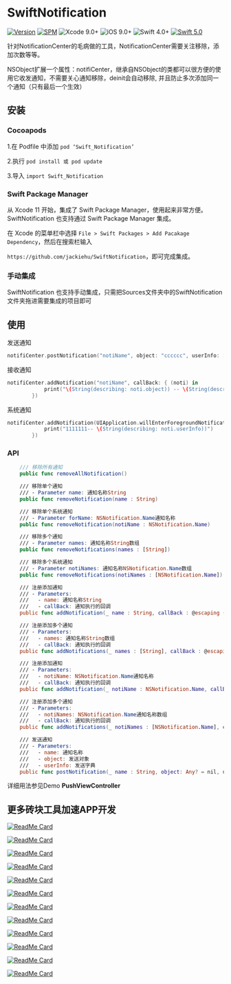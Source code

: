 # SwiftNotification
[![Version](https://img.shields.io/cocoapods/v/SwiftNotification.svg?style=flat)](http://cocoapods.org/pods/SwiftNotification)
[![SPM](https://img.shields.io/badge/SPM-supported-DE5C43.svg?style=flat)](https://swift.org/package-manager/)
![Xcode 9.0+](https://img.shields.io/badge/Xcode-9.0%2B-blue.svg)
![iOS 9.0+](https://img.shields.io/badge/iOS-9.0%2B-blue.svg)
![Swift 4.0+](https://img.shields.io/badge/Swift-4.0%2B-orange.svg)
[![Swift 5.0](https://img.shields.io/badge/Swift-5.0-green.svg?style=flat)](https://developer.apple.com/swift/)

针对NotificationCenter的毛病做的工具，NotificationCenter需要关注移除，添加次数等等。

NSObject扩展一个属性：notifiCenter，继承自NSObject的类都可以很方便的使用它收发通知，不需要关心通知移除，deinit会自动移除, 并且防止多次添加同一个通知（只有最后一个生效）

## 安装

### Cocoapods

1.在 Podfile 中添加 `pod ‘Swift_Notification’`  

2.执行 `pod install 或 pod update`

3.导入 `import Swift_Notification`

### Swift Package Manager

从 Xcode 11 开始，集成了 Swift Package Manager，使用起来非常方便。SwiftNotification 也支持通过 Swift Package Manager 集成。

在 Xcode 的菜单栏中选择 `File > Swift Packages > Add Pacakage Dependency`，然后在搜索栏输入

`https://github.com/jackiehu/SwiftNotification`，即可完成集成。

### 手动集成

SwiftNotification 也支持手动集成，只需把Sources文件夹中的SwiftNotification文件夹拖进需要集成的项目即可

## 使用

发送通知
```swift
notifiCenter.postNotification("notiName", object: "cccccc", userInfo: ["key":"cccccc"])

```
接收通知

```swift
notifiCenter.addNotification("notiName", callBack: { (noti) in
            print("\(String(describing: noti.object)) -- \(String(describing: noti.userInfo))")
        })
```
系统通知
```swift
notifiCenter.addNotification(UIApplication.willEnterForegroundNotification, callBack: { (noti) in
            print("1111111-- \(String(describing: noti.userInfo))")
        })
```
### API

```swift
    /// 移除所有通知
    public func removeAllNotification()

    /// 移除单个通知
    /// - Parameter name: 通知名称String
    public func removeNotification(name : String)

    /// 移除单个系统通知
    /// - Parameter forName: NSNotification.Name通知名称
    public func removeNotification(notiName : NSNotification.Name)

    /// 移除多个通知
    /// - Parameter names: 通知名称String数组
    public func removeNotifications(names : [String])

    /// 移除多个系统通知
    /// - Parameter notiNames: 通知名称NSNotification.Name数组
    public func removeNotifications(notiNames : [NSNotification.Name])

    /// 注册添加通知
    /// - Parameters:
    ///   - name: 通知名称String
    ///   - callBack: 通知执行的回调
    public func addNotification(_ name : String, callBack : @escaping (Notification) -> Void)

    /// 注册添加多个通知
    /// - Parameters:
    ///   - names: 通知名称String数组
    ///   - callBack: 通知执行的回调
    public func addNotifications(_ names : [String], callBack : @escaping (Notification) -> Void)

    /// 注册添加通知
    /// - Parameters:
    ///   - notiName: NSNotification.Name通知名称
    ///   - callBack: 通知执行的回调
    public func addNotification(_ notiName : NSNotification.Name, callBack : @escaping (Notification) -> Void)

    /// 注册添加多个通知
    /// - Parameters:
    ///   - notiNames: NSNotification.Name通知名称数组
    ///   - callBack: 通知执行的回调
    public func addNotifications(_ notiNames : [NSNotification.Name], callBack : @escaping (Notification) -> Void)

    /// 发送通知
    /// - Parameters:
    ///   - name: 通知名称
    ///   - object: 发送对象
    ///   - userInfo: 发送字典
    public func postNotification(_ name : String, object: Any? = nil, userInfo : [String : Any]? = nil)
```
详细用法参见Demo **PushViewController**



## 更多砖块工具加速APP开发

[![ReadMe Card](https://github-readme-stats.vercel.app/api/pin/?username=jackiehu&repo=SwiftBrick&theme=radical&locale=cn)](https://github.com/jackiehu/SwiftBrick)

[![ReadMe Card](https://github-readme-stats.vercel.app/api/pin/?username=jackiehu&repo=SwiftMediator&theme=radical&locale=cn)](https://github.com/jackiehu/SwiftMediator)

[![ReadMe Card](https://github-readme-stats.vercel.app/api/pin/?username=jackiehu&repo=SwiftShow&theme=radical&locale=cn)](https://github.com/jackiehu/SwiftShow)

[![ReadMe Card](https://github-readme-stats.vercel.app/api/pin/?username=jackiehu&repo=SwiftLog&theme=radical&locale=cn)](https://github.com/jackiehu/SwiftLog)

[![ReadMe Card](https://github-readme-stats.vercel.app/api/pin/?username=jackiehu&repo=SwiftyForm&theme=radical&locale=cn)](https://github.com/jackiehu/SwiftyForm)

[![ReadMe Card](https://github-readme-stats.vercel.app/api/pin/?username=jackiehu&repo=SwiftEmptyData&theme=radical&locale=cn)](https://github.com/jackiehu/SwiftEmptyData)

[![ReadMe Card](https://github-readme-stats.vercel.app/api/pin/?username=jackiehu&repo=SwiftPageView&theme=radical&locale=cn)](https://github.com/jackiehu/SwiftPageView)

[![ReadMe Card](https://github-readme-stats.vercel.app/api/pin/?username=jackiehu&repo=JHTabBarController&theme=radical&locale=cn)](https://github.com/jackiehu/JHTabBarController)

[![ReadMe Card](https://github-readme-stats.vercel.app/api/pin/?username=jackiehu&repo=SwiftMesh&theme=radical&locale=cn)](https://github.com/jackiehu/SwiftMesh)

[![ReadMe Card](https://github-readme-stats.vercel.app/api/pin/?username=jackiehu&repo=SwiftNetSwitch&theme=radical&locale=cn)](https://github.com/jackiehu/SwiftNetSwitch)

[![ReadMe Card](https://github-readme-stats.vercel.app/api/pin/?username=jackiehu&repo=SwiftButton&theme=radical&locale=cn)](https://github.com/jackiehu/SwiftButton)

[![ReadMe Card](https://github-readme-stats.vercel.app/api/pin/?username=jackiehu&repo=SwiftDatePicker&theme=radical&locale=cn)](https://github.com/jackiehu/SwiftDatePicker)
